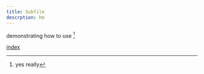```yaml
---
title: Subfile
descrption: hm
---
```


demonstrating how to use [^1]

[index](../index.md)

[^1]: yes really

